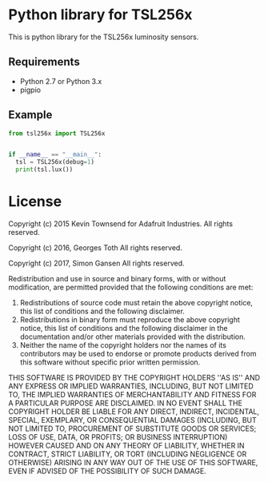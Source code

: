 Python library for TSL256x
============
  This is python library for the TSL256x luminosity sensors.

Requirements
------------
  - Python 2.7 or Python 3.x
  - pigpio

Example
------------
  ```python
  from tsl256x import TSL256x


  if __name__ == "__main__":
    tsl = TSL256x(debug=1)
    print(tsl.lux())
  ```

License
============
Copyright (c) 2015 Kevin Townsend for Adafruit Industries.
All rights reserved.

Copyright (c) 2016, Georges Toth
All rights reserved.

Copyright (c) 2017, Simon Gansen
All rights reserved.


Redistribution and use in source and binary forms, with or without
modification, are permitted provided that the following conditions are met:
1. Redistributions of source code must retain the above copyright
notice, this list of conditions and the following disclaimer.
2. Redistributions in binary form must reproduce the above copyright
notice, this list of conditions and the following disclaimer in the
documentation and/or other materials provided with the distribution.
3. Neither the name of the copyright holders nor the
names of its contributors may be used to endorse or promote products
derived from this software without specific prior written permission.

THIS SOFTWARE IS PROVIDED BY THE COPYRIGHT HOLDERS ''AS IS'' AND ANY
EXPRESS OR IMPLIED WARRANTIES, INCLUDING, BUT NOT LIMITED TO, THE IMPLIED
WARRANTIES OF MERCHANTABILITY AND FITNESS FOR A PARTICULAR PURPOSE ARE
DISCLAIMED. IN NO EVENT SHALL THE COPYRIGHT HOLDER BE LIABLE FOR ANY
DIRECT, INDIRECT, INCIDENTAL, SPECIAL, EXEMPLARY, OR CONSEQUENTIAL DAMAGES
(INCLUDING, BUT NOT LIMITED TO, PROCUREMENT OF SUBSTITUTE GOODS OR SERVICES;
LOSS OF USE, DATA, OR PROFITS; OR BUSINESS INTERRUPTION) HOWEVER CAUSED AND
ON ANY THEORY OF LIABILITY, WHETHER IN CONTRACT, STRICT LIABILITY, OR TORT
(INCLUDING NEGLIGENCE OR OTHERWISE) ARISING IN ANY WAY OUT OF THE USE OF THIS
SOFTWARE, EVEN IF ADVISED OF THE POSSIBILITY OF SUCH DAMAGE.
